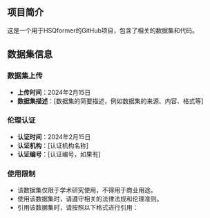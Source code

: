 ## 项目简介
这是一个用于HSQformer的GitHub项目，包含了相关的数据集和代码。

## 数据集信息

### 数据集上传
- **上传时间**：2024年2月15日
- **数据集描述**：[数据集的简要描述，例如数据集的来源、内容、格式等]

### 伦理认证
- **认证时间**：2024年2月15日
- **认证机构**：[认证机构名称]
- **认证编号**：[认证编号，如果有]

### 使用限制
- 该数据集仅限于学术研究使用，不得用于商业用途。
- 使用该数据集时，请遵守相关的法律法规和伦理准则。
- 引用该数据集时，请按照以下格式进行引用：
